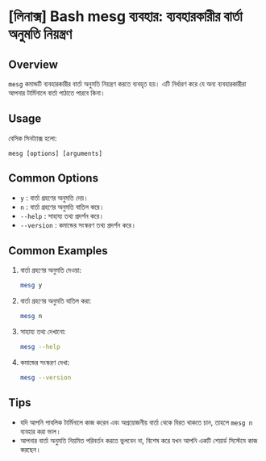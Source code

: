 # [লিনাক্স] Bash mesg ব্যবহার: ব্যবহারকারীর বার্তা অনুমতি নিয়ন্ত্রণ

## Overview
`mesg` কমান্ডটি ব্যবহারকারীর বার্তা অনুমতি নিয়ন্ত্রণ করতে ব্যবহৃত হয়। এটি নির্ধারণ করে যে অন্য ব্যবহারকারীরা আপনার টার্মিনালে বার্তা পাঠাতে পারবে কিনা।

## Usage
বেসিক সিনট্যাক্স হলো:
```
mesg [options] [arguments]
```

## Common Options
- `y` : বার্তা গ্রহণের অনুমতি দেয়।
- `n` : বার্তা গ্রহণের অনুমতি বাতিল করে।
- `--help` : সাহায্য তথ্য প্রদর্শন করে।
- `--version` : কমান্ডের সংস্করণ তথ্য প্রদর্শন করে।

## Common Examples
1. বার্তা গ্রহণের অনুমতি দেওয়া:
   ```bash
   mesg y
   ```

2. বার্তা গ্রহণের অনুমতি বাতিল করা:
   ```bash
   mesg n
   ```

3. সাহায্য তথ্য দেখানো:
   ```bash
   mesg --help
   ```

4. কমান্ডের সংস্করণ দেখা:
   ```bash
   mesg --version
   ```

## Tips
- যদি আপনি পাবলিক টার্মিনালে কাজ করেন এবং অপ্রয়োজনীয় বার্তা থেকে বিরত থাকতে চান, তাহলে `mesg n` ব্যবহার করা ভাল।
- আপনার বার্তা অনুমতি নিয়মিত পরিবর্তন করতে ভুলবেন না, বিশেষ করে যখন আপনি একটি শেয়ার্ড সিস্টেমে কাজ করছেন।